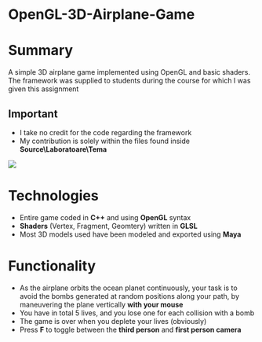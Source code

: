 # OpenGL-3D-Airplane-Game

# Summary

A simple 3D airplane game implemented using OpenGL and basic shaders. The framework was supplied to students during the course for which I was given this assignment

## Important
- I take no credit for the code regarding the framework
- My contribution is solely within the files found inside **Source\Laboratoare\Tema**

![](demo.gif)

# Technologies
- Entire game coded in **C++** and using **OpenGL** syntax
- **Shaders** (Vertex, Fragment, Geomtery) written in **GLSL**
- Most 3D models used have been modeled and exported using **Maya**

# Functionality
- As the airplane orbits the ocean planet continuously, your task is to avoid the bombs generated at random positions along your path, by maneuvering the plane vertically **with your mouse**
- You have in total 5 lives, and you lose one for each collision with a bomb
- The game is over when you deplete your lives (obviously)
- Press **F** to toggle between the **third person** and **first person camera**
<!--stackedit_data:
eyJoaXN0b3J5IjpbLTExNzM0MTUwNTIsLTE5MzAwMjA4MzQsLT
EzMzY3MTMyNTldfQ==
-->